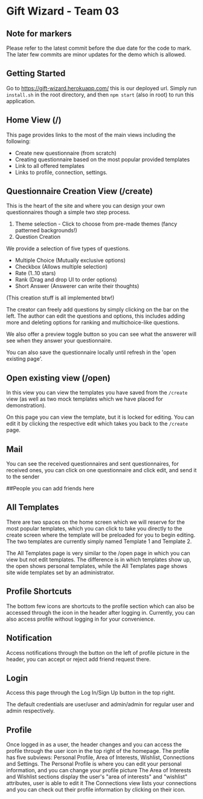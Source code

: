# Gift Wizard - Team 03

## Note for markers
Please refer to the latest commit before the due date for the code to mark. The later few commits are minor updates for the demo which is allowed.

## Getting Started
Go to https://gift-wizard.herokuapp.com/ this is our deployed url.
Simply run `install.sh` in the root directory, and then `npm start` (also in root) to run this application.

## Home View (/)

This page provides links to the most of the main views including the following:
- Create new questionnaire (from scratch)
- Creating questionnaire based on the most popular provided templates
- Link to all offered templates
- Links to profile, connection, settings.

## Questionnaire Creation View (/create)

This is the heart of the site and where you can design your own questionnaires
though a simple two step process.

1. Theme selection - Click to choose from pre-made themes (fancy patterned backgrounds!)
2. Question Creation
 
We provide a selection of five types of questions.
- Multiple Choice (Mutually exclusive options)
- Checkbox (Allows multiple selection)
- Rate (1..10 stars)
- Rank (Drag and drop UI to order options)
- Short Answer (Answerer can write their thoughts)

(This creation stuff is all implemented btw!)

The creator can freely add questions by simply clicking on the bar on the left.
The author can edit the questions and options, 
this includes adding more and deleting options for 
ranking and multichoice-like questions.

We also offer a preview toggle button so you can see what the answerer will see when
they answer your questionnaire.

You can also save the questionnaire locally until refresh in the 'open existing page'.

## Open existing view (/open)

In this view you can view the templates you have saved from the `/create` view 
(as well as two mock templates which we have placed for demonstration).

On this page you can view the template, but it is locked for editing. 
You can edit it by clicking the respective edit which takes you back to the `/create` page.

## Mail
You can see the received questionnaires and sent questionnaires, for received ones, you can click on one questionnaire and click edit, and send it to the sender

##People
you can add friends here

## All Templates 

There are two spaces on the home screen which we will reserve for the most popular 
templates, which you can click to take you directly to the create screen where the
template will be preloaded for you to begin editing.
The two templates are currently simply named Template 1 and Template 2.  

The All Templates page is very similar to the /open page in which you can view but not 
edit templates. The difference is in which templates show up, the open shows personal templates,
while the All Templates page shows site wide templates set by an administrator.


## Profile Shortcuts
The bottom few icons are shortcuts to the profile section which can also be accessed through 
the icon in the header after logging in.
Currently, you can also access profile without logging in for your convenience.

## Notification
Access notifications through the button on the left of profile picture in the header, you can accept or reject add friend request there.

## Login
Access this page through the Log In/Sign Up button in the top right.

The default credentials are user/user and admin/admin for regular user and admin respectively.

## Profile
Once logged in as a user, the header changes and you can access the profile through the user icon in the top right of the homepage.
The profile has five subviews: Personal Profile, Area of Interests, Wishlist, Connections and Settings.
The Personal Profile is where you can edit your personal information, and you can change your profile picture
The Area of Interests and Wishlist sections display the user's "area of interests" and "wishlist" attributes, user is able to edit it
The Connections view lists your connections and you can check out their profile information by clicking on their icon.



  


 


 

